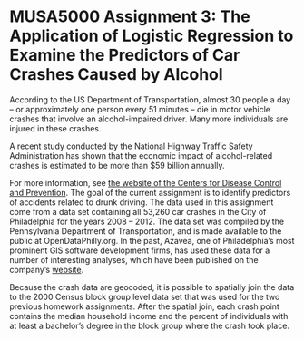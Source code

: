 # MUSA5000 Assignment 3: The Application of Logistic Regression to Examine the Predictors of Car Crashes Caused by Alcohol

According to the US Department of Transportation, almost 30 people a day – or approximately one person every 51 minutes – die in motor vehicle crashes that involve an alcohol-impaired driver. Many more individuals are injured in these crashes.

A recent study conducted by the National Highway Traffic Safety Administration has shown that the economic impact of alcohol-related crashes is estimated to be more than $59 billion annually.

For more information, see [the website of the Centers for Disease Control and Prevention](https://www.cdc.gov/motorvehiclesafety/impaired_driving/impaired-drv_factsheet.html).
The goal of the current assignment is to identify predictors of accidents related to drunk driving. The data used in this assignment come from a data set containing all 53,260 car crashes in the City of Philadelphia for the years 2008 – 2012. The data set was compiled by the Pennsylvania Department of Transportation, and is made available to the public at OpenDataPhilly.org. In the past, Azavea, one of Philadelphia’s most prominent GIS software development firms, has used these data for a number of interesting analyses, which have been published on the company’s [website](https://element84.com/).

Because the crash data are geocoded, it is possible to spatially join the data to the 2000 Census block group level data set that was used for the two previous homework assignments. After the spatial join, each crash point contains the median household income and the percent of individuals with at least a bachelor’s degree in the block group where the crash took place.
